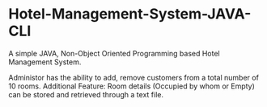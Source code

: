 # Hotel-Management-System-JAVA-CLI

A simple JAVA, Non-Object Oriented Programming based Hotel Management System.

Administor has the ability to add, remove customers from a total number of 10 rooms.
Additional Feature: Room details (Occupied by whom or Empty) can be stored and retrieved through a text file.

